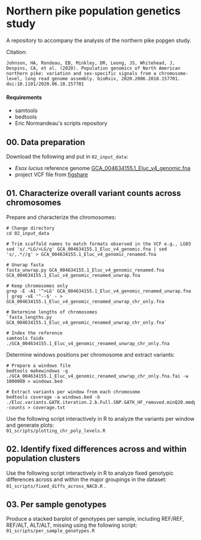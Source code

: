 # Northern pike population genetics study
A repository to accompany the analysis of the northern pike popgen study.     

Citation:     
```
Johnson, HA, Rondeau, EB, Minkley, DR, Leong, JS, Whitehead, J, Despins, CA, et al. (2020). Population genomics of North American northern pike: variation and sex-specific signals from a chromosome-level, long read genome assembly. bioRxiv, 2020.2006.2018.157701. doi:10.1101/2020.06.18.157701

```

#### Requirements ####
- samtools     
- bedtools     
- Eric Normandeau's scripts repository

## 00. Data preparation
Download the following and put in `02_input_data`:       
- _Esox lucius_ reference genome [GCA_004634155.1_Eluc_v4_genomic.fna](https://www.ncbi.nlm.nih.gov/datasets/genome/GCF_004634155.1://www.ncbi.nlm.nih.gov/datasets/genome/GCF_004634155.1/)       
- project VCF file from [figshare](#TODO)     
 

## 01. Characterize overall variant counts across chromosomes
Prepare and characterize the chromosomes:     
```
# Change directory
cd 02_input_data

# Trim scaffold names to match formats observed in the VCF e.g., LG03    
sed 's/.*LG/>LG/g' GCA_004634155.1_Eluc_v4_genomic.fna | sed 's/,.*//g' > GCA_004634155.1_Eluc_v4_genomic_renamed.fna    

# Unwrap fasta
fasta_unwrap.py GCA_004634155.1_Eluc_v4_genomic_renamed.fna GCA_004634155.1_Eluc_v4_genomic_renamed_unwrap.fna

# Keep chromosomes only
grep -E -A1 '^>LG' GCA_004634155.1_Eluc_v4_genomic_renamed_unwrap.fna | grep -vE '^--$' - > GCA_004634155.1_Eluc_v4_genomic_renamed_unwrap_chr_only.fna  

# Determine lengths of chromosomes
`fasta_lengths.py GCA_004634155.1_Eluc_v4_genomic_renamed_unwrap_chr_only.fna`    

# Index the reference
samtools faidx ./GCA_004634155.1_Eluc_v4_genomic_renamed_unwrap_chr_only.fna 

```

Determine windows positions per chromosome and extract variants:      
```
# Prepare a windows file      
bedtools makewindows -g ./GCA_004634155.1_Eluc_v4_genomic_renamed_unwrap_chr_only.fna.fai -w 1000000 > windows.bed

# Extract variants per window from each chromosome
bedtools coverage -a windows.bed -b ./Eluc.variants.GATK.iteration.2.b.Full.SNP.GATK_HF_removed.minQ20.mmdp10.mxmdp60.mmc10.mac1.homsumfilt.new.samp.names.recode.vcf -counts > coverage.txt    
```

Use the following script interactively in R to analyze the variants per window and generate plots:      
`01_scripts/plotting_chr_poly_levels.R`    


## 02. Identify fixed differences across and within population clusters ##
Use the following script interactively in R to analyze fixed genotypic differences across and within the major groupings in the dataset:     
`01_scripts/fixed_diffs_across_NACD.R` .    


## 03. Per sample genotypes
Produce a stacked barplot of genotypes per sample, including REF/REF, REF/ALT, ALT/ALT, missing using the following script:      
`01_scripts/per_sample_genotypes.R`      




